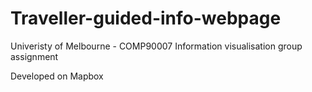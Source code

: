 # Traveller-guided-info-webpage
Univeristy of Melbourne - COMP90007 Information visualisation group assignment

Developed on Mapbox
